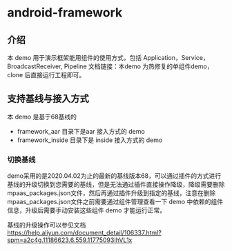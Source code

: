 # android-framework
## 介绍
本 demo 用于演示框架能用组件的使用方式，包括 Application，Service，BroadcastReceiver, Pipeline 文档链接：本demo 为热修复的单组件demo，clone 后直接运行工程即可。

## 支持基线与接入方式
本 demo 是基于68基线的

+ framework_aar 目录下是aar 接入方式的 demo
+ framework_inside 目录下是 inside 接入方式的 demo

### 切换基线
demo采用的是2020.04.02为止的最新的基线版本68，可以通过插件的方式进行基线的升级切换到您需要的基线，但是无法通过插件直接操作降级，降级需要删除mpaas_packages.json文件，然后再通过插件升级到指定的基线，注意在删除mpaas_packages.json文件之前需要通过组件管理查看一下 demo 中依赖的组件信息，升级后需要手动安装这些组件 demo 才能运行正常。

基线的升级操作可以参见文档 https://help.aliyun.com/document_detail/106337.html?spm=a2c4g.11186623.6.559.11775093IhVL1x
